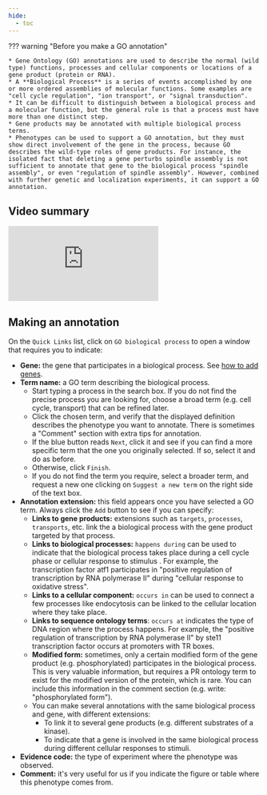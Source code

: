 ```yaml
---
hide:
  - toc
---
```


??? warning "Before you make a GO annotation"

    * Gene Ontology (GO) annotations are used to describe the normal (wild type) functions, processes and cellular components or locations of a gene product (protein or RNA).
    * A **Biological Process** is a series of events accomplished by one or more ordered assemblies of molecular functions. Some examples are "cell cycle regulation", "ion transport", or "signal transduction".
    * It can be difficult to distinguish between a biological process and a molecular function, but the general rule is that a process must have more than one distinct step.
    * Gene products may be annotated with multiple biological process terms.
    * Phenotypes can be used to support a GO annotation, but they must show direct involvement of the gene in the process, because GO describes the wild-type roles of gene products. For instance, the isolated fact that deleting a gene perturbs spindle assembly is not sufficient to annotate that gene to the biological process "spindle assembly", or even "regulation of spindle assembly". However, combined with further genetic and localization experiments, it can support a GO annotation.

## Video summary

<div class="video-sizer">
    <div class="video-wrapper">
    <iframe src="https://www.youtube.com/embed/JDBY-KGWQ_o" frameborder="0" allowfullscreen></iframe>
    </div>
</div>

## Making an annotation

On the `Quick Links` list, click on `GO biological process` to open a window that requires you to indicate:

* **Gene:** the gene that participates in a biological process. See [how to add genes](./genotype_management.md#adding-genes-info).
* **Term name:** a GO term describing the biological process.
    * Start typing a process in the search box. If you do not find the precise process you are looking for, choose a broad term (e.g. cell cycle, transport) that can be refined later.
    * Click the chosen term, and verify that the displayed definition describes the phenotype you want to annotate. There is sometimes a "Comment" section with extra tips for annotation.
    * If the blue button reads `Next`, click it and see if you can find a more specific term that the one you originally selected. If so, select it and do as before.
    * Otherwise, click `Finish`.
    * If you do not find the term you require, select a broader term, and request a new one clicking on `Suggest a new term` on the right side of the text box.
* **Annotation extension:** this field appears once you have selected a GO term. Always click the `Add` button to see if you can specify:
    * **Links to gene products:** extensions such as `targets`, `processes`, `transports`, etc. link the a biological process with the gene product targeted by that process.
    * **Links to biological processes:** `happens during` can be used to indicate that the biological process takes place during a cell cycle phase or cellular response to stimulus . For example, the transcription factor atf1 participates in "positive regulation of transcription by RNA polymerase II" during "cellular response to oxidative stress".
    * **Links to a cellular component:** `occurs in` can be used to connect a few processes like endocytosis can be linked to the cellular location where they take place.
    * **Links to sequence ontology terms**: `occurs at` indicates the type of DNA region where the process happens. For example, the "positive regulation of transcription by RNA polymerase II" by ste11 transcription factor occurs at promoters with TR boxes.
    * **Modified form:** sometimes, only a certain modified form of the gene product (e.g. phosphorylated) participates in the biological process. This is very valuable information, but requires a PR ontology term to exist for the modified version of the protein, which is rare. You can include this information in the comment section (e.g. write: "phosphorylated form").
    * You can make several annotations with the same biological process and gene, with different extensions:
        * To link it to several gene products (e.g. different substrates of a kinase).
        * To indicate that a gene is involved in the same biological process during different cellular responses to stimuli.
* **Evidence code:** the type of experiment where the phenotype was observed.
* **Comment:** it's very useful for us if you indicate the figure or table where this phenotype comes from.
